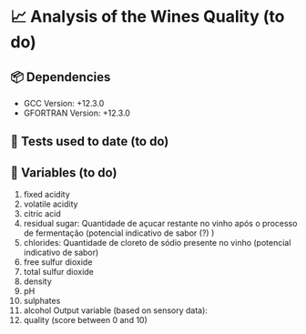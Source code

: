 # 📈 Analysis of the Wines Quality (to do)

## 📦 Dependencies

- GCC Version: +12.3.0
- GFORTRAN Version: +12.3.0 

## 🧪 Tests used to date (to do)

## 💾 Variables (to do)

   1. fixed acidity 
   2. volatile acidity
   3. citric acid
   4. residual sugar: Quantidade de açucar restante no vinho após o processo de fermentação (potencial indicativo de sabor (?) )
   5. chlorides: Quantidade de cloreto de sódio presente no vinho (potencial indicativo de sabor) 
   6. free sulfur dioxide
   7. total sulfur dioxide
   8. density
   9. pH
   10. sulphates
   11. alcohol
   Output variable (based on sensory data): 
   12. quality (score between 0 and 10)